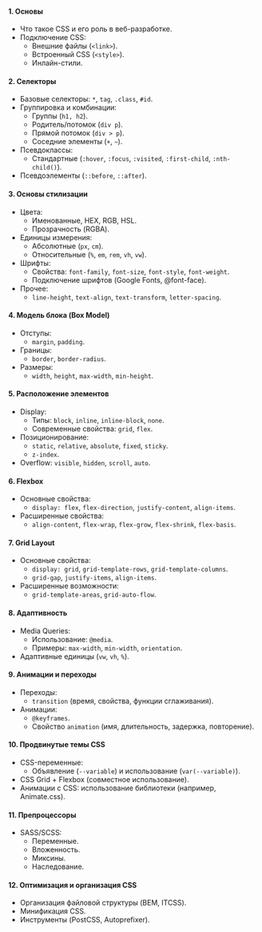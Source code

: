 #### 1. Основы

- Что такое CSS и его роль в веб-разработке.
- Подключение CSS:
    - Внешние файлы (`<link>`).
    - Встроенный CSS (`<style>`).
    - Инлайн-стили.

#### 2. Селекторы

- Базовые селекторы: `*`, `tag`, `.class`, `#id`.
- Группировка и комбинации:
    - Группы (`h1, h2`).
    - Родитель/потомок (`div p`).
    - Прямой потомок (`div > p`).
    - Соседние элементы (`+`, `~`).
- Псевдоклассы:
    - Стандартные (`:hover`, `:focus`, `:visited`, `:first-child`, `:nth-child()`).
- Псевдоэлементы (`::before`, `::after`).

#### 3. Основы стилизации

- Цвета:
    - Именованные, HEX, RGB, HSL.
    - Прозрачность (RGBA).
- Единицы измерения:
    - Абсолютные (`px`, `cm`).
    - Относительные (`%`, `em`, `rem`, `vh`, `vw`).
- Шрифты:
    - Свойства: `font-family`, `font-size`, `font-style`, `font-weight`.
    - Подключение шрифтов (Google Fonts, @font-face).
- Прочее:
    - `line-height`, `text-align`, `text-transform`, `letter-spacing`.

#### 4. Модель блока (Box Model)

- Отступы:
    - `margin`, `padding`.
- Границы:
    - `border`, `border-radius`.
- Размеры:
    - `width`, `height`, `max-width`, `min-height`.

#### 5. Расположение элементов

- Display:
    - Типы: `block`, `inline`, `inline-block`, `none`.
    - Современные свойства: `grid`, `flex`.
- Позиционирование:
    - `static`, `relative`, `absolute`, `fixed`, `sticky`.
    - `z-index`.
- Overflow: `visible`, `hidden`, `scroll`, `auto`.

#### 6. Flexbox

- Основные свойства:
    - `display: flex`, `flex-direction`, `justify-content`, `align-items`.
- Расширенные свойства:
    - `align-content`, `flex-wrap`, `flex-grow`, `flex-shrink`, `flex-basis`.

#### 7. Grid Layout

- Основные свойства:
    - `display: grid`, `grid-template-rows`, `grid-template-columns`.
    - `grid-gap`, `justify-items`, `align-items`.
- Расширенные возможности:
    - `grid-template-areas`, `grid-auto-flow`.

#### 8. Адаптивность

- Media Queries:
    - Использование: `@media`.
    - Примеры: `max-width`, `min-width`, `orientation`.
- Адаптивные единицы (`vw`, `vh`, `%`).

#### 9. Анимации и переходы

- Переходы:
    - `transition` (время, свойства, функции сглаживания).
- Анимации:
    - `@keyframes`.
    - Свойство `animation` (имя, длительность, задержка, повторение).

#### 10. Продвинутые темы CSS

- CSS-переменные:
    - Объявление (`--variable`) и использование (`var(--variable)`).
- CSS Grid + Flexbox (совместное использование).
- Анимации с CSS: использование библиотеки (например, Animate.css).

#### 11. Препроцессоры

- SASS/SCSS:
    - Переменные.
    - Вложенность.
    - Миксины.
    - Наследование.

#### 12. Оптимизация и организация CSS

- Организация файловой структуры (BEM, ITCSS).
- Минификация CSS.
- Инструменты (PostCSS, Autoprefixer).